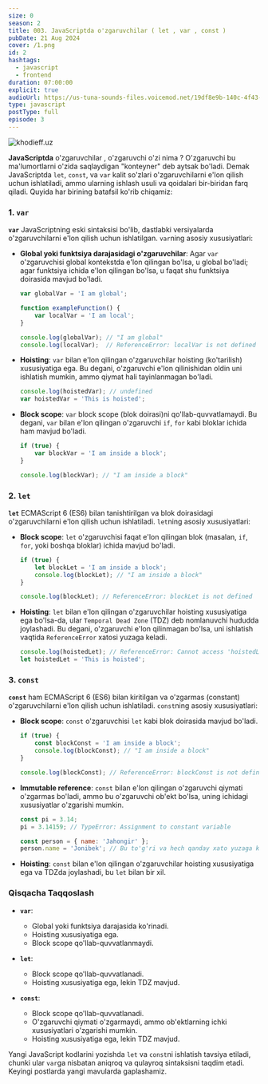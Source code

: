```yaml
---
size: 0
season: 2
title: 003. JavaScriptda o'zgaruvchilar ( let , var , const )
pubDate: 21 Aug 2024
cover: /1.png
id: 2
hashtags:
  - javascript
  - frontend
duration: 07:00:00
explicit: true
audioUrl: https://us-tuna-sounds-files.voicemod.net/19df8e9b-140c-4f43-8c0e-09c162821765-1658350707858.mp3
type: javascript
postType: full
episode: 3
---
```

![khodieff.uz](https://miro.medium.com/v2/resize:fit:4068/1*Z5XQQ1t16D01uDjd-M7X6w.jpeg "let , var . cont")

**JavaScriptda** o'zgaruvchilar , o'zgaruvchi o'zi nima ? O'zgaruvchi bu ma'lumortlarni o'zida saqlaydigan "konteyner" deb aytsak bo'ladi. Demak JavaScriptda  `let`, `const`, va `var` kalit so'zlari o'zgaruvchilarni e'lon qilish uchun ishlatiladi, ammo ularning ishlash usuli va qoidalari bir-biridan farq qiladi. Quyida har birining batafsil ko'rib chiqamiz:

### 1. `var`

**`var`** JavaScriptning eski sintaksisi bo'lib, dastlabki versiyalarda o'zgaruvchilarni e'lon qilish uchun ishlatilgan. `var`ning asosiy xususiyatlari:

* **Global yoki funktsiya darajasidagi o'zgaruvchilar**: Agar `var` o'zgaruvchisi global kontekstda e'lon qilingan bo'lsa, u global bo'ladi; agar funktsiya ichida e'lon qilingan bo'lsa, u faqat shu funktsiya doirasida mavjud bo'ladi.

  ```javascript
  var globalVar = 'I am global';

  function exampleFunction() {
      var localVar = 'I am local';
  }

  console.log(globalVar); // "I am global"
  console.log(localVar);  // ReferenceError: localVar is not defined
  ```
* **Hoisting**: `var` bilan e'lon qilingan o'zgaruvchilar hoisting (ko'tarilish) xususiyatiga ega. Bu degani, o'zgaruvchi e'lon qilinishidan oldin uni ishlatish mumkin, ammo qiymat hali tayinlanmagan bo'ladi.

  ```javascript
  console.log(hoistedVar); // undefined
  var hoistedVar = 'This is hoisted';
  ```
* **Block scope**: `var` block scope (blok doirasi)ni qo'llab-quvvatlamaydi. Bu degani, `var` bilan e'lon qilingan o'zgaruvchi `if`, `for` kabi bloklar ichida ham mavjud bo'ladi.

  ```javascript
  if (true) {
      var blockVar = 'I am inside a block';
  }

  console.log(blockVar); // "I am inside a block"
  ```

### 2. `let`

**`let`** ECMAScript 6 (ES6) bilan tanishtirilgan va blok doirasidagi o'zgaruvchilarni e'lon qilish uchun ishlatiladi. `let`ning asosiy xususiyatlari:

* **Block scope**: `let` o'zgaruvchisi faqat e'lon qilingan blok (masalan, `if`, `for`, yoki boshqa bloklar) ichida mavjud bo'ladi.

  ```javascript
  if (true) {
      let blockLet = 'I am inside a block';
      console.log(blockLet); // "I am inside a block"
  }

  console.log(blockLet); // ReferenceError: blockLet is not defined
  ```
* **Hoisting**: `let` bilan e'lon qilingan o'zgaruvchilar hoisting xususiyatiga ega bo'lsa-da, ular `Temporal Dead Zone` (TDZ) deb nomlanuvchi hududda joylashadi. Bu degani, o'zgaruvchi e'lon qilinmagan bo'lsa, uni ishlatish vaqtida `ReferenceError` xatosi yuzaga keladi.

  ```javascript
  console.log(hoistedLet); // ReferenceError: Cannot access 'hoistedLet' before initialization
  let hoistedLet = 'This is hoisted';
  ```

### 3. `const`

**`const`** ham ECMAScript 6 (ES6) bilan kiritilgan va o'zgarmas (constant) o'zgaruvchilarni e'lon qilish uchun ishlatiladi. `const`ning asosiy xususiyatlari:

* **Block scope**: `const` o'zgaruvchisi `let` kabi blok doirasida mavjud bo'ladi.

  ```javascript
  if (true) {
      const blockConst = 'I am inside a block';
      console.log(blockConst); // "I am inside a block"
  }

  console.log(blockConst); // ReferenceError: blockConst is not defined
  ```
* **Immutable reference**: `const` bilan e'lon qilingan o'zgaruvchi qiymati o'zgarmas bo'ladi, ammo bu o'zgaruvchi ob'ekt bo'lsa, uning ichidagi xususiyatlar o'zgarishi mumkin.

  ```javascript
  const pi = 3.14;
  pi = 3.14159; // TypeError: Assignment to constant variable

  const person = { name: 'Jahongir' };
  person.name = 'Jonibek'; // Bu to'g'ri va hech qanday xato yuzaga kelmaydi
  ```
* **Hoisting**: `const` bilan e'lon qilingan o'zgaruvchilar hoisting xususiyatiga ega va TDZda joylashadi, bu `let` bilan bir xil.

### Qisqacha Taqqoslash

* **`var`**:

  * Global yoki funktsiya darajasida ko'rinadi.
  * Hoisting xususiyatiga ega.
  * Block scope qo'llab-quvvatlanmaydi.
* **`let`**:

  * Block scope qo'llab-quvvatlanadi.
  * Hoisting xususiyatiga ega, lekin TDZ mavjud.
* **`const`**:

  * Block scope qo'llab-quvvatlanadi.
  * O'zgaruvchi qiymati o'zgarmaydi, ammo ob'ektlarning ichki xususiyatlari o'zgarishi mumkin.
  * Hoisting xususiyatiga ega, lekin TDZ mavjud.

Yangi JavaScript kodlarini yozishda `let` va `const`ni ishlatish tavsiya etiladi, chunki ular `var`ga nisbatan aniqroq va qulayroq sintaksisni taqdim etadi.  Keyingi postlarda yangi mavularda gaplashamiz.